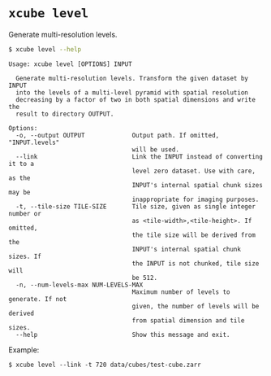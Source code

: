 # `xcube level`

Generate multi-resolution levels.

```bash
$ xcube level --help
```
    
    Usage: xcube level [OPTIONS] INPUT
    
      Generate multi-resolution levels. Transform the given dataset by INPUT
      into the levels of a multi-level pyramid with spatial resolution
      decreasing by a factor of two in both spatial dimensions and write the
      result to directory OUTPUT.
    
    Options:
      -o, --output OUTPUT             Output path. If omitted, "INPUT.levels"
                                      will be used.
      --link                          Link the INPUT instead of converting it to a
                                      level zero dataset. Use with care, as the
                                      INPUT's internal spatial chunk sizes may be
                                      inappropriate for imaging purposes.
      -t, --tile-size TILE-SIZE       Tile size, given as single integer number or
                                      as <tile-width>,<tile-height>. If omitted,
                                      the tile size will be derived from the
                                      INPUT's internal spatial chunk sizes. If
                                      the INPUT is not chunked, tile size will
                                      be 512.
      -n, --num-levels-max NUM-LEVELS-MAX
                                      Maximum number of levels to generate. If not
                                      given, the number of levels will be derived
                                      from spatial dimension and tile sizes.
      --help                          Show this message and exit.


    
Example:

    $ xcube level --link -t 720 data/cubes/test-cube.zarr

